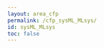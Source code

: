 ```yaml
---
layout: area_cfp
permalink: /cfp_sysML_MLsys/
id: sysML_MLsys
toc: false
---
```


<!-- This page content is automatically generated based on the page ID -->
